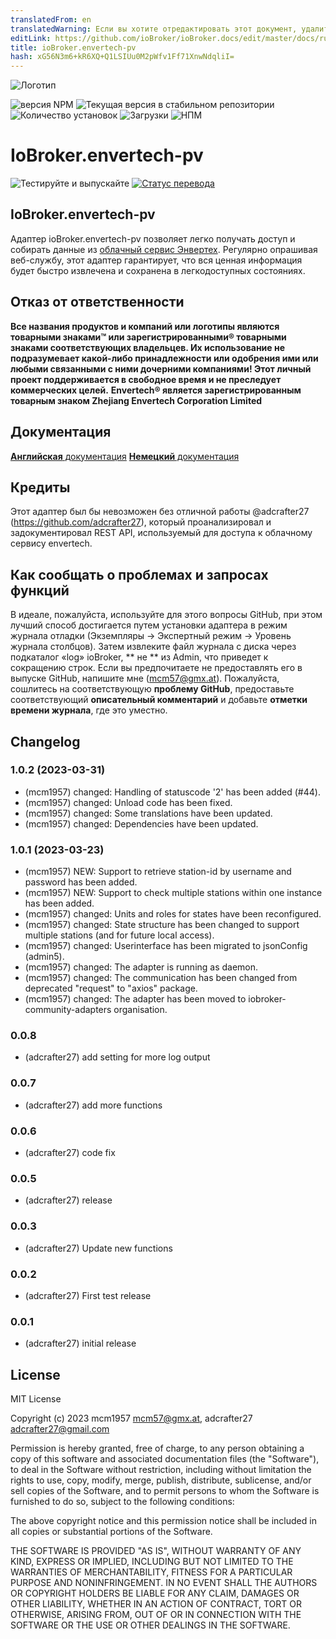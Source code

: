```yaml
---
translatedFrom: en
translatedWarning: Если вы хотите отредактировать этот документ, удалите поле «translatedFrom», в противном случае этот документ будет снова автоматически переведен
editLink: https://github.com/ioBroker/ioBroker.docs/edit/master/docs/ru/adapterref/iobroker.envertech-pv/README.md
title: ioBroker.envertech-pv
hash: xG56N3m6+kR6XQ+Q1LSIUu0M2pWfv1Ff71XnwNdqliI=
---
```

![Логотип](../../../en/adapterref/iobroker.envertech-pv/admin/envertech-pv.png)

![версия NPM](https://img.shields.io/npm/v/iobroker.envertech-pv.svg)
![Текущая версия в стабильном репозитории](https://iobroker.live/badges/envertech-pv-stable.svg)
![Количество установок](https://iobroker.live/badges/envertech-pv-installed.svg)
![Загрузки](https://img.shields.io/npm/dm/iobroker.envertech-pv.svg)
![НПМ](https://nodei.co/npm/iobroker.envertech-pv.png?downloads=true)

# IoBroker.envertech-pv
![Тестируйте и выпускайте](https://github.com/iobroker-community-adapters/ioBroker.envertech-pv/workflows/Test%20and%20Release/badge.svg) [![Статус перевода](https://weblate.iobroker.net/widgets/adapters/-/envertech-pv/svg-badge.svg)](https://weblate.iobroker.net/engage/adapters/?utm_source=widget)

<!-- **Этот адаптер использует библиотеки Sentry для автоматического сообщения об исключениях и ошибках кода разработчикам.** Дополнительные сведения и информацию о том, как отключить отчеты об ошибках, см. в [Документация по плагину Sentry](https://github.com/ioBroker/plugin-sentry#plugin-sentry)! Отчеты Sentry используются, начиная с js-controller 3.0.
-->

## IoBroker.envertech-pv
Адаптер ioBroker.envertech-pv позволяет легко получать доступ и собирать данные из [облачный сервис Энвертех](www.envertecportal.com). Регулярно опрашивая веб-службу, этот адаптер гарантирует, что вся ценная информация будет быстро извлечена и сохранена в легкодоступных состояниях.

## Отказ от ответственности
**Все названия продуктов и компаний или логотипы являются товарными знаками™ или зарегистрированными® товарными знаками соответствующих владельцев. Их использование не подразумевает какой-либо принадлежности или одобрения ими или любыми связанными с ними дочерними компаниями! Этот личный проект поддерживается в свободное время и не преследует коммерческих целей.** **Envertech® является зарегистрированным товарным знаком Zhejiang Envertech Corporation Limited**

## Документация
[**Английская** документация](docs/en/envertech.md) [**Немецкий** документация](docs/de/envertech.md)

## Кредиты
Этот адаптер был бы невозможен без отличной работы @adcrafter27 (https://github.com/adcrafter27), который проанализировал и задокументировал REST API, используемый для доступа к облачному сервису envertech.

## Как сообщать о проблемах и запросах функций
В идеале, пожалуйста, используйте для этого вопросы GitHub, при этом лучший способ достигается путем установки адаптера в режим журнала отладки (Экземпляры -> Экспертный режим -> Уровень журнала столбцов). Затем извлеките файл журнала с диска через подкаталог «log» ioBroker, ** не ** из Admin, что приведет к сокращению строк. Если вы предпочитаете не предоставлять его в выпуске GitHub, напишите мне (mcm57@gmx.at). Пожалуйста, сошлитесь на соответствующую **проблему GitHub**, предоставьте соответствующий **описательный комментарий** и добавьте **отметки времени журнала**, где это уместно.

## Changelog

<!--
    Placeholder for the next version (at the beginning of the line):
    ### **WORK IN PROGRESS**
-->
### 1.0.2 (2023-03-31)

-   (mcm1957) changed: Handling of statuscode '2' has been added (#44).
-   (mcm1957) changed: Unload code has been fixed.
-   (mcm1957) changed: Some translations have been updated.
-   (mcm1957) changed: Dependencies have been updated.

### 1.0.1 (2023-03-23)

-   (mcm1957) NEW: Support to retrieve station-id by username and password has been added.
-   (mcm1957) NEW: Support to check multiple stations within one instance has been added.
-   (mcm1957) changed: Units and roles for states have been reconfigured.
-   (mcm1957) changed: State structure has been changed to support multiple stations (and for future local access).
-   (mcm1957) changed: Userinterface has been migrated to jsonConfig (admin5).
-   (mcm1957) changed: The adapter is running as daemon.
-   (mcm1957) changed: The communication has been changed from deprecated "request" to "axios" package.
-   (mcm1957) changed: The adapter has been moved to iobroker-community-adapters organisation.

### 0.0.8

-   (adcrafter27) add setting for more log output

### 0.0.7

-   (adcrafter27) add more functions

### 0.0.6

-   (adcrafter27) code fix

### 0.0.5

-   (adcrafter27) release

### 0.0.3

-   (adcrafter27) Update new functions

### 0.0.2

-   (adcrafter27) First test release

### 0.0.1

-   (adcrafter27) initial release

## License

MIT License

Copyright (c) 2023 mcm1957 <mcm57@gmx.at>, adcrafter27 <adcrafter27@gmail.com>

Permission is hereby granted, free of charge, to any person obtaining a copy
of this software and associated documentation files (the "Software"), to deal
in the Software without restriction, including without limitation the rights
to use, copy, modify, merge, publish, distribute, sublicense, and/or sell
copies of the Software, and to permit persons to whom the Software is
furnished to do so, subject to the following conditions:

The above copyright notice and this permission notice shall be included in all
copies or substantial portions of the Software.

THE SOFTWARE IS PROVIDED "AS IS", WITHOUT WARRANTY OF ANY KIND, EXPRESS OR
IMPLIED, INCLUDING BUT NOT LIMITED TO THE WARRANTIES OF MERCHANTABILITY,
FITNESS FOR A PARTICULAR PURPOSE AND NONINFRINGEMENT. IN NO EVENT SHALL THE
AUTHORS OR COPYRIGHT HOLDERS BE LIABLE FOR ANY CLAIM, DAMAGES OR OTHER
LIABILITY, WHETHER IN AN ACTION OF CONTRACT, TORT OR OTHERWISE, ARISING FROM,
OUT OF OR IN CONNECTION WITH THE SOFTWARE OR THE USE OR OTHER DEALINGS IN THE
SOFTWARE.
